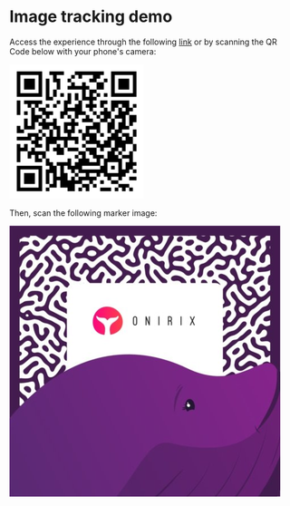 # Image tracking demo

Access the experience through the following [link](https://onirix-ar.github.io/babylonjs/image-tracking/) or by scanning the QR Code below with your phone's camera:

![test-qr](test-qr.png)

Then, scan the following marker image:

![marker-image](marker-onirix.jpg)

